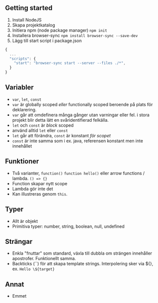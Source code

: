 ## Getting started

1. Install NodeJS
2. Skapa projektkatalog
3. Initiera npm (node package manager)
   `npm init`
4. Installera browser-sync
   `npm install browser-sync --save-dev`
5. Lägg till start script i package.json

```js
{
  ...
  "scripts": {
    "start": "browser-sync start --server --files ./*",
  }
}
```

## Variabler

- `var`, `let`, `const`
- `var` är globally scoped _eller_ functionally scoped
  beroende på plats för deklarering.
- `var` går att omdefinera många gånger utan
  varningar eller fel. i stora projekt blir detta
  lätt en svåridentifierad felkälla.
- `let` och `const` är _block_ scoped
- använd alltid `let` eller `const`
- `let` går att förändra,
  `const` är konstant _för scopet_
- `const` är inte samma som i ex. java,
  referensen konstant men inte innehållet

## Funktioner

- Två varianter, `function()` `function hello()` eller arrow functions / lambda. `() => {}`
- Function skapar nytt scope
- Lambda gör inte det
- Kan illustreras genom `this`.

## Typer

- Allt är objekt
- Primitiva typer: number, string, boolean, null, undefined

## Strängar

- Enkla "fnuttar" som standard, växla till dubbla om
  strängen innehåller apostrofer. Funktionellt samma.
- Backticks (``) för att skapa template strings. Interpolering sker via ${}, ex. `Hello \${target}`

## Annat

- Emmet
